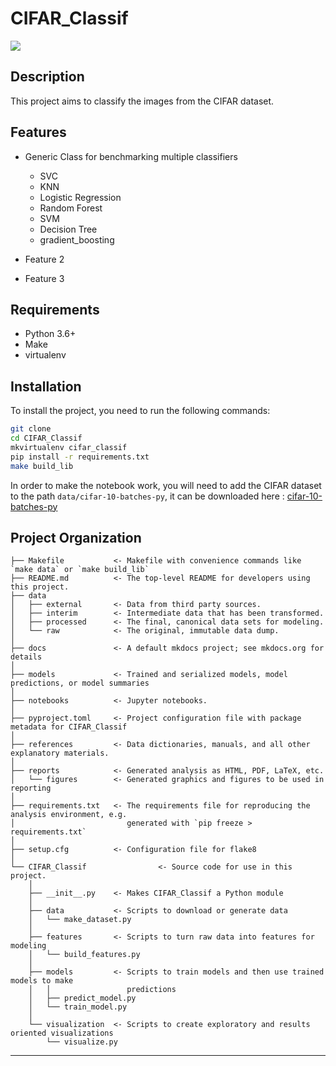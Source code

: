 # CIFAR_Classif

<a target="_blank" href="https://cookiecutter-data-science.drivendata.org/">
    <img src="https://img.shields.io/badge/CCDS-Project%20template-328F97?logo=cookiecutter" />
</a>

## Description

This project aims to classify the images from the CIFAR dataset.

## Features

- Generic Class for benchmarking multiple classifiers
    - SVC
    - KNN
    - Logistic Regression
    - Random Forest
    - SVM
    - Decision Tree
    - gradient_boosting

- Feature 2
- Feature 3

## Requirements

- Python 3.6+
- Make
- virtualenv

## Installation

To install the project, you need to run the following commands:
```bash
git clone
cd CIFAR_Classif
mkvirtualenv cifar_classif
pip install -r requirements.txt
make build_lib
```

In order to make the notebook work, you will need to add the CIFAR dataset to the path `data/cifar-10-batches-py`, it can be downloaded here : [cifar-10-batches-py](https://www.cs.toronto.edu/~kriz/cifar.html)  

## Project Organization

```
├── Makefile           <- Makefile with convenience commands like `make data` or `make build_lib`
├── README.md          <- The top-level README for developers using this project.
├── data
│   ├── external       <- Data from third party sources.
│   ├── interim        <- Intermediate data that has been transformed.
│   ├── processed      <- The final, canonical data sets for modeling.
│   └── raw            <- The original, immutable data dump.
│
├── docs               <- A default mkdocs project; see mkdocs.org for details
│
├── models             <- Trained and serialized models, model predictions, or model summaries
│
├── notebooks          <- Jupyter notebooks.
│
├── pyproject.toml     <- Project configuration file with package metadata for CIFAR_Classif
│
├── references         <- Data dictionaries, manuals, and all other explanatory materials.
│
├── reports            <- Generated analysis as HTML, PDF, LaTeX, etc.
│   └── figures        <- Generated graphics and figures to be used in reporting
│
├── requirements.txt   <- The requirements file for reproducing the analysis environment, e.g.
│                         generated with `pip freeze > requirements.txt`
│
├── setup.cfg          <- Configuration file for flake8
│
└── CIFAR_Classif                <- Source code for use in this project.
    │
    ├── __init__.py    <- Makes CIFAR_Classif a Python module
    │
    ├── data           <- Scripts to download or generate data
    │   └── make_dataset.py
    │
    ├── features       <- Scripts to turn raw data into features for modeling
    │   └── build_features.py
    │
    ├── models         <- Scripts to train models and then use trained models to make
    │   │                 predictions
    │   ├── predict_model.py
    │   └── train_model.py
    │
    └── visualization  <- Scripts to create exploratory and results oriented visualizations
        └── visualize.py
```

--------